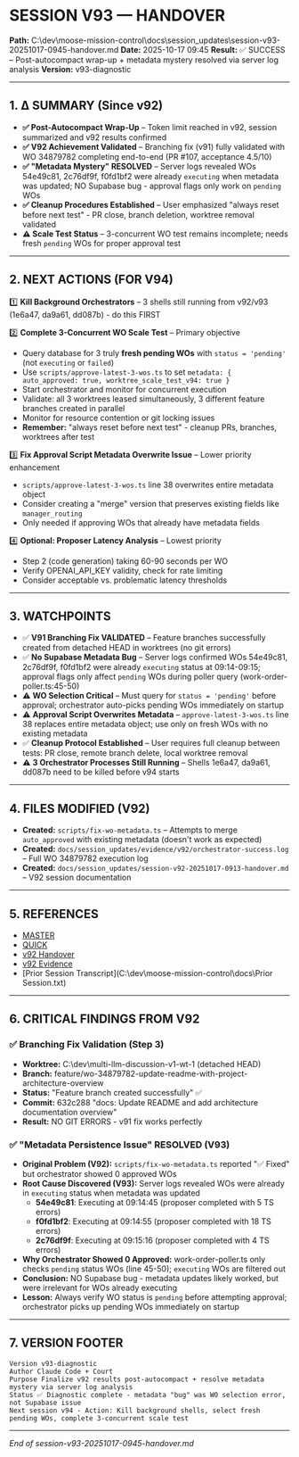 # SESSION V93 — HANDOVER
**Path:** C:\dev\moose-mission-control\docs\session_updates\session-v93-20251017-0945-handover.md
**Date:** 2025-10-17 09:45
**Result:** ✅ SUCCESS – Post-autocompact wrap-up + metadata mystery resolved via server log analysis
**Version:** v93-diagnostic

---

## 1. Δ SUMMARY (Since v92)

- **✅ Post-Autocompact Wrap-Up** – Token limit reached in v92, session summarized and v92 results confirmed
- **✅ V92 Achievement Validated** – Branching fix (v91) fully validated with WO 34879782 completing end-to-end (PR #107, acceptance 4.5/10)
- **✅ "Metadata Mystery" RESOLVED** – Server logs revealed WOs 54e49c81, 2c76df9f, f0fd1bf2 were already `executing` when metadata was updated; NO Supabase bug - approval flags only work on `pending` WOs
- **✅ Cleanup Procedures Established** – User emphasized "always reset before next test" - PR close, branch deletion, worktree removal validated
- **⚠️ Scale Test Status** – 3-concurrent WO test remains incomplete; needs fresh `pending` WOs for proper approval test

---

## 2. NEXT ACTIONS (FOR V94)

1️⃣ **Kill Background Orchestrators** – 3 shells still running from v92/v93 (1e6a47, da9a61, dd087b) - do this FIRST

2️⃣ **Complete 3-Concurrent WO Scale Test** – Primary objective
   - Query database for 3 truly **fresh pending WOs** with `status = 'pending'` (not `executing` or `failed`)
   - Use `scripts/approve-latest-3-wos.ts` to set `metadata: { auto_approved: true, worktree_scale_test_v94: true }`
   - Start orchestrator and monitor for concurrent execution
   - Validate: all 3 worktrees leased simultaneously, 3 different feature branches created in parallel
   - Monitor for resource contention or git locking issues
   - **Remember:** "always reset before next test" - cleanup PRs, branches, worktrees after test

3️⃣ **Fix Approval Script Metadata Overwrite Issue** – Lower priority enhancement
   - `scripts/approve-latest-3-wos.ts` line 38 overwrites entire metadata object
   - Consider creating a "merge" version that preserves existing fields like `manager_routing`
   - Only needed if approving WOs that already have metadata fields

4️⃣ **Optional: Proposer Latency Analysis** – Lowest priority
   - Step 2 (code generation) taking 60-90 seconds per WO
   - Verify OPENAI_API_KEY validity, check for rate limiting
   - Consider acceptable vs. problematic latency thresholds

---

## 3. WATCHPOINTS

- ✅ **V91 Branching Fix VALIDATED** – Feature branches successfully created from detached HEAD in worktrees (no git errors)
- ✅ **No Supabase Metadata Bug** – Server logs confirmed WOs 54e49c81, 2c76df9f, f0fd1bf2 were already `executing` status at 09:14-09:15; approval flags only affect `pending` WOs during poller query (work-order-poller.ts:45-50)
- ⚠️ **WO Selection Critical** – Must query for `status = 'pending'` before approval; orchestrator auto-picks pending WOs immediately on startup
- ⚠️ **Approval Script Overwrites Metadata** – `approve-latest-3-wos.ts` line 38 replaces entire metadata object; use only on fresh WOs with no existing metadata
- ✅ **Cleanup Protocol Established** – User requires full cleanup between tests: PR close, remote branch delete, local worktree removal
- ⚠️ **3 Orchestrator Processes Still Running** – Shells 1e6a47, da9a61, dd087b need to be killed before v94 starts

---

## 4. FILES MODIFIED (V92)

- **Created:** `scripts/fix-wo-metadata.ts` – Attempts to merge `auto_approved` with existing metadata (doesn't work as expected)
- **Created:** `docs/session_updates/evidence/v92/orchestrator-success.log` – Full WO 34879782 execution log
- **Created:** `docs/session_updates/session-v92-20251017-0913-handover.md` – V92 session documentation

---

## 5. REFERENCES

- [MASTER](C:\dev\moose-mission-control\docs\session_updates\SESSION_HANDOVER_MASTER.md)
- [QUICK](C:\dev\moose-mission-control\docs\session_updates\SESSION_START_QUICK.md)
- [v92 Handover](C:\dev\moose-mission-control\docs\session_updates\session-v92-20251017-0913-handover.md)
- [v92 Evidence](C:\dev\moose-mission-control\docs\session_updates\evidence\v92\orchestrator-success.log)
- [Prior Session Transcript](C:\dev\moose-mission-control\docs\Prior Session.txt)

---

## 6. CRITICAL FINDINGS FROM V92

### ✅ Branching Fix Validation (Step 3)
- **Worktree:** C:\dev\multi-llm-discussion-v1-wt-1 (detached HEAD)
- **Branch:** feature/wo-34879782-update-readme-with-project-architecture-overview
- **Status:** "Feature branch created successfully" ✅
- **Commit:** 632c288 "docs: Update README and add architecture documentation overview"
- **Result:** NO GIT ERRORS - v91 fix works perfectly

### ✅ "Metadata Persistence Issue" RESOLVED (V93)
- **Original Problem (V92):** `scripts/fix-wo-metadata.ts` reported "✅ Fixed" but orchestrator showed 0 approved WOs
- **Root Cause Discovered (V93):** Server logs revealed WOs were already in `executing` status when metadata was updated
  - **54e49c81**: Executing at 09:14:45 (proposer completed with 5 TS errors)
  - **f0fd1bf2**: Executing at 09:14:55 (proposer completed with 18 TS errors)
  - **2c76df9f**: Executing at 09:15:16 (proposer completed with 4 TS errors)
- **Why Orchestrator Showed 0 Approved:** work-order-poller.ts only checks `pending` status WOs (line 45-50); `executing` WOs are filtered out
- **Conclusion:** NO Supabase bug - metadata updates likely worked, but were irrelevant for WOs already executing
- **Lesson:** Always verify WO status is `pending` before attempting approval; orchestrator picks up pending WOs immediately on startup

---

## 7. VERSION FOOTER
```
Version v93-diagnostic
Author Claude Code + Court
Purpose Finalize v92 results post-autocompact + resolve metadata mystery via server log analysis
Status ✅ Diagnostic complete - metadata "bug" was WO selection error, not Supabase issue
Next session v94 - Action: Kill background shells, select fresh pending WOs, complete 3-concurrent scale test
```
---
*End of session-v93-20251017-0945-handover.md*
